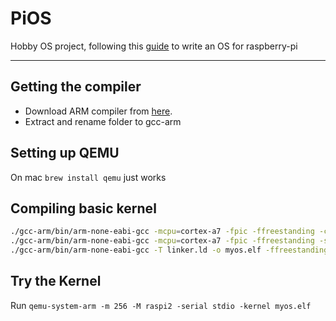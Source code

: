 # PiOS

Hobby OS project, following this [guide](https://jsandler18.github.io/tutorial/dev-env.html) to write an OS for raspberry-pi

---

## Getting the compiler 
* Download ARM compiler from [here](https://developer.arm.com/tools-and-software/open-source-software/developer-tools/gnu-toolchain/gnu-rm/downloads).
* Extract and rename folder to gcc-arm

## Setting up QEMU
On mac `brew install qemu` just works

## Compiling basic kernel

```bash
./gcc-arm/bin/arm-none-eabi-gcc -mcpu=cortex-a7 -fpic -ffreestanding -c boot.S -o boot.o
./gcc-arm/bin/arm-none-eabi-gcc -mcpu=cortex-a7 -fpic -ffreestanding -std=gnu99 -c kernel.c -o kernel.o -O2 -Wall -Wextra
./gcc-arm/bin/arm-none-eabi-gcc -T linker.ld -o myos.elf -ffreestanding -O2 -nostdlib boot.o kernel.o

```

## Try the Kernel
Run `qemu-system-arm -m 256 -M raspi2 -serial stdio -kernel myos.elf`
